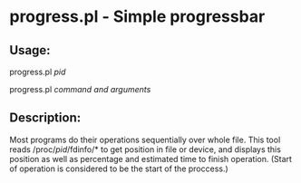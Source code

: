 progress.pl - Simple progressbar
================================

Usage:
------

progress.pl _pid_

progress.pl _command_ _and_ _arguments_

Description:
------------

Most programs do their operations sequentially over whole file. This tool reads
/proc/_pid_/fdinfo/\* to get position in file or device, and displays this position
as well as percentage and estimated time to finish operation. (Start of operation
is considered to be the start of the proccess.)
